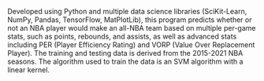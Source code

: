 Developed using Python and multiple data science libraries (SciKit-Learn, NumPy, Pandas, TensorFlow, MatPlotLib), this program predicts whether or not an NBA player would make an all-NBA team based on multiple per-game stats, such as points, rebounds, and assists, as well as advanced stats including PER (Player Efficiency Rating) and VORP (Value Over Replacement Player). The training and testing data is derived from the 2015-2021 NBA seasons. The algorithm used to train the data is an SVM algorithm with a linear kernel.
